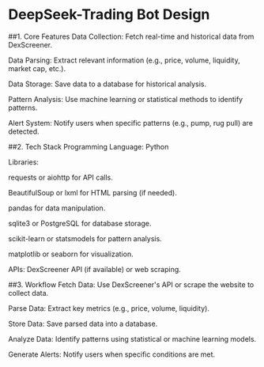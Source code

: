 # DeepSeek-Trading Bot Design
##1. Core Features
Data Collection: Fetch real-time and historical data from DexScreener.

Data Parsing: Extract relevant information (e.g., price, volume, liquidity, market cap, etc.).

Data Storage: Save data to a database for historical analysis.

Pattern Analysis: Use machine learning or statistical methods to identify patterns.

Alert System: Notify users when specific patterns (e.g., pump, rug pull) are detected.

##2. Tech Stack
Programming Language: Python

Libraries:

requests or aiohttp for API calls.

BeautifulSoup or lxml for HTML parsing (if needed).

pandas for data manipulation.

sqlite3 or PostgreSQL for database storage.

scikit-learn or statsmodels for pattern analysis.

matplotlib or seaborn for visualization.

APIs: DexScreener API (if available) or web scraping.

##3. Workflow
Fetch Data: Use DexScreener's API or scrape the website to collect data.

Parse Data: Extract key metrics (e.g., price, volume, liquidity).

Store Data: Save parsed data into a database.

Analyze Data: Identify patterns using statistical or machine learning models.

Generate Alerts: Notify users when specific conditions are met.
